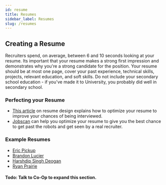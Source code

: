 ```yaml
---
id: resume
title: Resumes
sidebar_label: Resumes
slug: /resumes
---
```


## Creating a Resume

Recruiters spend, on average, between 6 and 10 seconds looking at your resume. Its important that your resume makes a
strong first impression and demonstrates why you're a strong candidate for the position. Your resume should be at most
one page, cover your past experience, technical skills, projects, relevant education, and soft skills. Do not include
your secondary school education - if you've made it to University, you probably did well in secondary school.

### Perfecting your Resume

-   [This article](https://www.gautamtata.com/blog/get-a-job-1) on resume design explains how to optimize your resume to
    improve your chances of being interviewed.
-   [Jobscan](https://www.jobscan.co) can help you optimize your resume to give you the best chance to get past the robots
    and get seen by a real recruiter.

### Example Resumes

-   [Eric Pickup](https://drive.google.com/file/d/1QUNbEYP0TBf33-JeCfXFwp_eoqI5YDql/view)
-   [Brandon Lucier](https://scet.ch/Resume.pdf)
-   [Harshdip Singh Deogan](https://hsdeogan.com/Resume-HarshdipSinghDeogan.pdf)
-   [Ryan Prairie](https://ryanprairie.com/static/extras/resume.pdf)

#### Todo: Talk to Co-Op to expand this section.

